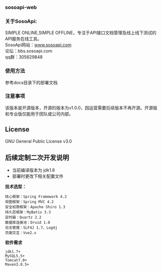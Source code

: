 ### sosoapi-web

### 关于SosoApi:  
SIMPLE ONLINE,SIMPLE OFFLINE，专注于API接口文档管理及线上线下测试的API服务在线工具。  
SosoApi网站：www.sosoapi.com  
论坛：bbs.sosoapi.com  
qq群：305629848  

### 使用方法
参考docs目录下的部署文档

### 注意事项
该版本是开源版本，开源的版本为v1.0.0，因运营需要后续版本不再开源。开源版和专业版仅能用于团队或公司内部。

## License
GNU General Public License v3.0

## 后续定制二次开发说明
- 当前编译版本为 jdk1.8  
- 部署时更改下相关配置文件  

 **技术选型：**  
   
	核心框架：Spring Framework 4.2   
	视图框架：Spring MVC 4.2   
	安全权限框架：Apache Shiro 1.3   
	持久层框架：MyBatis 3.3   
	定时器：Quartz 2.2   
	数据库连接池：Druid 1.0   
	日志管理：SLF4J 1.7、Log4j   
	页面交互：Vue2.x   
   

 **软件需求** 
    
	jdk1.7+ 
	MySQL5.5+     
	Tomcat7.0+     
	Maven3.0.5+  

 
